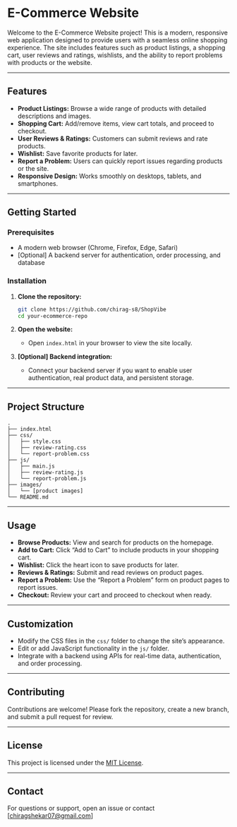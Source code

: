 # E-Commerce Website

Welcome to the E-Commerce Website project! This is a modern, responsive web application designed to provide users with a seamless online shopping experience. The site includes features such as product listings, a shopping cart, user reviews and ratings, wishlists, and the ability to report problems with products or the website.

---

## Features

- **Product Listings:** Browse a wide range of products with detailed descriptions and images.
- **Shopping Cart:** Add/remove items, view cart totals, and proceed to checkout.
- **User Reviews & Ratings:** Customers can submit reviews and rate products.
- **Wishlist:** Save favorite products for later.
- **Report a Problem:** Users can quickly report issues regarding products or the site.
- **Responsive Design:** Works smoothly on desktops, tablets, and smartphones.

---

## Getting Started

### Prerequisites

- A modern web browser (Chrome, Firefox, Edge, Safari)
- [Optional] A backend server for authentication, order processing, and database

### Installation

1. **Clone the repository:**
   ```bash
   git clone https://github.com/chirag-s8/ShopVibe
   cd your-ecommerce-repo
   ```

2. **Open the website:**
   - Open `index.html` in your browser to view the site locally.

3. **[Optional] Backend integration:**
   - Connect your backend server if you want to enable user authentication, real product data, and persistent storage.

---

## Project Structure

```
.
├── index.html
├── css/
│   ├── style.css
│   ├── review-rating.css
│   └── report-problem.css
├── js/
│   ├── main.js
│   ├── review-rating.js
│   └── report-problem.js
├── images/
│   └── [product images]
└── README.md
```

---

## Usage

- **Browse Products:** View and search for products on the homepage.
- **Add to Cart:** Click “Add to Cart” to include products in your shopping cart.
- **Wishlist:** Click the heart icon to save products for later.
- **Reviews & Ratings:** Submit and read reviews on product pages.
- **Report a Problem:** Use the “Report a Problem” form on product pages to report issues.
- **Checkout:** Review your cart and proceed to checkout when ready.

---

## Customization

- Modify the CSS files in the `css/` folder to change the site’s appearance.
- Edit or add JavaScript functionality in the `js/` folder.
- Integrate with a backend using APIs for real-time data, authentication, and order processing.

---

## Contributing

Contributions are welcome! Please fork the repository, create a new branch, and submit a pull request for review.

---

## License

This project is licensed under the [MIT License](LICENSE).

---

## Contact

For questions or support, open an issue or contact [chiragshekar07@gmail.com]